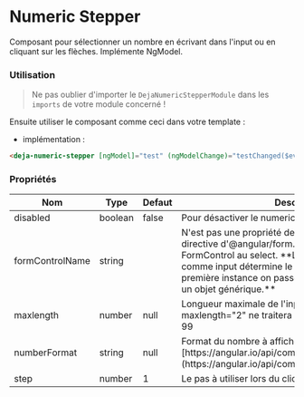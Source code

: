 # Numeric Stepper
Composant pour sélectionner un nombre en écrivant dans l'input ou en cliquant sur les flèches. Implémente NgModel.  

### Utilisation
> Ne pas oublier d'importer le `DejaNumericStepperModule` dans les `imports` de votre module concerné !

Ensuite utiliser le composant comme ceci dans votre template :

 - implémentation :

```html
<deja-numeric-stepper [ngModel]="test" (ngModelChange)="testChanged($event)" [maxlength]="2" numberFormat="2." [step]="15"></deja-numeric-stepper>
```

### Propriétés

<table>
    <thead>
        <tr>
            <th>Nom</th>
            <th>Type</th>
            <th>Defaut</th>
            <th>Description</th>
        </tr>
    </thead>
    <tbody>
        <tr>
            <td>disabled</td>
            <td>boolean</td>
            <td>false</td>
            <td>Pour désactiver le numeric stepper</td>
        </tr>
        <tr>
            <td>formControlName</td>
            <td>string</td>
            <td></td>
            <td>N'est pas une propriété de deja-select mais une directive d'@angular/form. Permets de binder une FormControl au select. **Le type de la valeur passé comme input détermine le type rendu en output: si en première instance on passe null, deja-select retourne un objet générique.**</td>
        </tr>
        <tr>
            <td>maxlength</td>
            <td>number</td>
            <td>null</td>
            <td>Longueur maximale de l'input. Par exemple, maxlength="2" ne traitera que les nombres de -99 à 99</td>
        </tr>
        <tr>
            <td>numberFormat</td>
            <td>string</td>
            <td>null</td>
            <td>Format du nombre à afficher. Plus d'info [https://angular.io/api/common/DecimalPipe](https://angular.io/api/common/DecimalPipe#digitsinfo)</td>
        </tr>
        <tr>
            <td>step</td>
            <td>number</td>
            <td>1</td>
            <td>Le pas à utiliser lors du click sur les flèches</td>
        </tr>
    </tbody>
</table>
